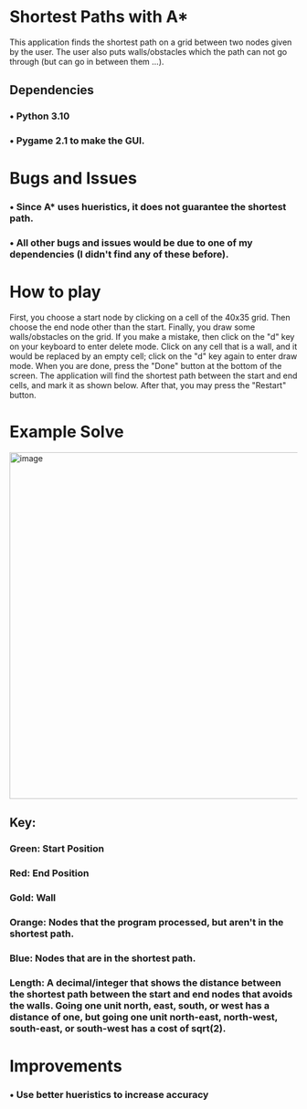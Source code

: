 # Shortest Paths with A*
This application finds the shortest path on a grid between two nodes given by the user. The user also puts walls/obstacles which the path can not go through (but can go in between them ...).

## Dependencies
### • Python 3.10

### • Pygame 2.1 to make the GUI.

# Bugs and Issues
### • Since A* uses hueristics, **it does not guarantee the shortest path**. 

### • All other bugs and issues would be due to one of my dependencies (I didn't find any of these before).

# How to play
First, you choose a start node by clicking on a cell of the 40x35 grid. Then choose the end node other than the start. Finally, you draw some walls/obstacles on the grid. If you make a mistake, then click on the "d" key on your keyboard to enter delete mode. Click on any cell that is a wall, and it would be replaced by an empty cell; click on the "d" key again to enter draw mode. When you are done, press the "Done" button at the bottom of the screen. The application will find the shortest path between the start and end cells, and mark it as shown below. After that, you may press the "Restart" button.

# Example Solve
<img width="607" alt="image" src="https://user-images.githubusercontent.com/77818951/188323336-15f172a7-cf31-4e22-93c4-c634a45b8970.png">

## Key:

### Green: Start Position

### Red: End Position

### Gold: Wall

### Orange: Nodes that the program processed, but aren't in the shortest path.

### Blue: Nodes that are in the shortest path.

### Length: A decimal/integer that shows the distance between the shortest path between the start and end nodes that avoids the walls. Going one unit north, east, south, or west has a distance of one, but going one unit north-east, north-west, south-east, or south-west has a cost of sqrt(2).

# Improvements
### • Use better hueristics to increase accuracy
